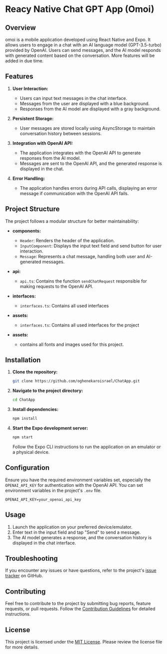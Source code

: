 # Reacy Native Chat GPT App (Omoi)

## Overview

omoi is a mobile application developed using React Native and Expo. It allows users to engage in a chat with an AI language model (GPT-3.5-turbo) provided by OpenAI. Users can send messages, and the AI model responds with generated content based on the conversation.
More features will be added in due time.

## Features

1. **User Interaction:**

   - Users can input text messages in the chat interface.
   - Messages from the user are displayed with a blue background.
   - Responses from the AI model are displayed with a gray background.

2. **Persistent Storage:**

   - User messages are stored locally using AsyncStorage to maintain conversation history between sessions.

3. **Integration with OpenAI API:**

   - The application integrates with the OpenAI API to generate responses from the AI model.
   - Messages are sent to the OpenAI API, and the generated response is displayed in the chat.

4. **Error Handling:**
   - The application handles errors during API calls, displaying an error message if communication with the OpenAI API fails.

## Project Structure

The project follows a modular structure for better maintainability:

- **components:**

  - `Header`: Renders the header of the application.
  - `InputComponent`: Displays the input text field and send button for user interaction.
  - `Message`: Represents a chat message, handling both user and AI-generated messages.

- **api:**

  - `api.ts`: Contains the function `sendChatRequest` responsible for making requests to the OpenAI API.

- **interfaces:**

  - `interfaces.ts`: Contains all used interfaces

- **assets:**

  - `interfaces.ts`: Contains all used interfaces for the project

- **assets:**
  - contains all fonts and images used for this project.

## Installation

1. **Clone the repository:**

   ```bash
   git clone https://github.com/oghenekaroisrael/ChatApp.git
   ```

2. **Navigate to the project directory:**

   ```bash
   cd ChatApp
   ```

3. **Install dependencies:**

   ```bash
   npm install
   ```

4. **Start the Expo development server:**
   ```bash
   npm start
   ```
   Follow the Expo CLI instructions to run the application on an emulator or a physical device.

## Configuration

Ensure you have the required environment variables set, especially the `OPENAI_API_KEY` for authentication with the OpenAI API. You can set environment variables in the project's `.env` file.

```env
OPENAI_API_KEY=your_openai_api_key
```

## Usage

1. Launch the application on your preferred device/emulator.
2. Enter text in the input field and tap "Send" to send a message.
3. The AI model generates a response, and the conversation history is displayed in the chat interface.

## Troubleshooting

If you encounter any issues or have questions, refer to the project's [issue tracker](https://github.com/oghenekaroisrael/ChatApp/issues) on GitHub.

## Contributing

Feel free to contribute to the project by submitting bug reports, feature requests, or pull requests. Follow the [Contribution Guidelines](CONTRIBUTING.md) for detailed instructions.

## License

This project is licensed under the [MIT License](LICENSE.md). Please review the license file for more details.

```

```
